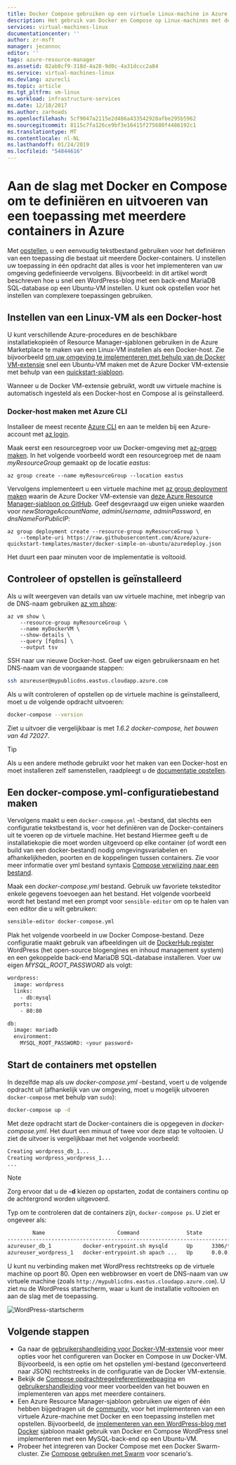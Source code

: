 ```yaml
---
title: Docker Compose gebruiken op een virtuele Linux-machine in Azure | Microsoft Docs
description: Het gebruik van Docker en Compose op Linux-machines met de Azure CLI
services: virtual-machines-linux
documentationcenter: ''
author: zr-msft
manager: jeconnoc
editor: ''
tags: azure-resource-manager
ms.assetid: 02ab8cf9-318d-4a28-9d0c-4a31dccc2a84
ms.service: virtual-machines-linux
ms.devlang: azurecli
ms.topic: article
ms.tgt_pltfrm: vm-linux
ms.workload: infrastructure-services
ms.date: 12/18/2017
ms.author: zarhoads
ms.openlocfilehash: 5cf9047a2115e2d486a433542928afbe295b5962
ms.sourcegitcommit: 8115c7fa126ce9bf3e16415f275680f4486192c1
ms.translationtype: MT
ms.contentlocale: nl-NL
ms.lasthandoff: 01/24/2019
ms.locfileid: "54844616"
---
```

# <a name="get-started-with-docker-and-compose-to-define-and-run-a-multi-container-application-in-azure"></a>Aan de slag met Docker en Compose om te definiëren en uitvoeren van een toepassing met meerdere containers in Azure
Met [opstellen](http://github.com/docker/compose), u een eenvoudig tekstbestand gebruiken voor het definiëren van een toepassing die bestaat uit meerdere Docker-containers. U instellen uw toepassing in één opdracht dat alles is voor het implementeren van uw omgeving gedefinieerde vervolgens. Bijvoorbeeld: in dit artikel wordt beschreven hoe u snel een WordPress-blog met een back-end MariaDB SQL-database op een Ubuntu-VM instellen. U kunt ook opstellen voor het instellen van complexere toepassingen gebruiken.


## <a name="set-up-a-linux-vm-as-a-docker-host"></a>Instellen van een Linux-VM als een Docker-host
U kunt verschillende Azure-procedures en de beschikbare installatiekopieën of Resource Manager-sjablonen gebruiken in de Azure Marketplace te maken van een Linux-VM instellen als een Docker-host. Zie bijvoorbeeld [om uw omgeving te implementeren met behulp van de Docker VM-extensie](dockerextension.md) snel een Ubuntu-VM maken met de Azure Docker VM-extensie met behulp van een [quickstart-sjabloon](https://github.com/Azure/azure-quickstart-templates/tree/master/docker-simple-on-ubuntu). 

Wanneer u de Docker VM-extensie gebruikt, wordt uw virtuele machine is automatisch ingesteld als een Docker-host en Compose al is geïnstalleerd.


### <a name="create-docker-host-with-azure-cli"></a>Docker-host maken met Azure CLI
Installeer de meest recente [Azure CLI](/cli/azure/install-az-cli2) en aan te melden bij een Azure-account met [az login](/cli/azure/reference-index).

Maak eerst een resourcegroep voor uw Docker-omgeving met [az-groep maken](/cli/azure/group#az_group_create). In het volgende voorbeeld wordt een resourcegroep met de naam *myResourceGroup* gemaakt op de locatie *eastus*:

```azurecli
az group create --name myResourceGroup --location eastus
```

Vervolgens implementeert u een virtuele machine met [az group deployment maken](/cli/azure/group/deployment#az_group_deployment_create) waarin de Azure Docker VM-extensie van [deze Azure Resource Manager-sjabloon op GitHub](https://github.com/Azure/azure-quickstart-templates/tree/master/docker-simple-on-ubuntu). Geef desgevraagd uw eigen unieke waarden voor *newStorageAccountName*, *adminUsername*, *adminPassword*, en *dnsNameForPublicIP*:

```azurecli
az group deployment create --resource-group myResourceGroup \
    --template-uri https://raw.githubusercontent.com/Azure/azure-quickstart-templates/master/docker-simple-on-ubuntu/azuredeploy.json
```

Het duurt een paar minuten voor de implementatie is voltooid.


## <a name="verify-that-compose-is-installed"></a>Controleer of opstellen is geïnstalleerd
Als u wilt weergeven van details van uw virtuele machine, met inbegrip van de DNS-naam gebruiken [az vm show](/cli/azure/vm#az_vm_show):

```azurecli
az vm show \
    --resource-group myResourceGroup \
    --name myDockerVM \
    --show-details \
    --query [fqdns] \
    --output tsv
```

SSH naar uw nieuwe Docker-host. Geef uw eigen gebruikersnaam en het DNS-naam van de voorgaande stappen:

```bash
ssh azureuser@mypublicdns.eastus.cloudapp.azure.com
```

Als u wilt controleren of opstellen op de virtuele machine is geïnstalleerd, moet u de volgende opdracht uitvoeren:

```bash
docker-compose --version
```

Ziet u uitvoer die vergelijkbaar is met *1.6.2 docker-compose, het bouwen van 4d 72027*.

> [!TIP]
> Als u een andere methode gebruikt voor het maken van een Docker-host en moet installeren zelf samenstellen, raadpleegt u de [documentatie opstellen](https://github.com/docker/compose/blob/882dc673ce84b0b29cd59b6815cb93f74a6c4134/docs/install.md).


## <a name="create-a-docker-composeyml-configuration-file"></a>Een docker-compose.yml-configuratiebestand maken
Vervolgens maakt u een `docker-compose.yml` -bestand, dat slechts een configuratie tekstbestand is, voor het definiëren van de Docker-containers uit te voeren op de virtuele machine. Het bestand Hiermee geeft u de installatiekopie die moet worden uitgevoerd op elke container (of wordt een build van een docker-bestand) nodig omgevingsvariabelen en afhankelijkheden, poorten en de koppelingen tussen containers. Zie voor meer informatie over yml bestand syntaxis [Compose verwijzing naar een bestand](https://docs.docker.com/compose/compose-file/).

Maak een *docker-compose.yml* bestand. Gebruik uw favoriete teksteditor enkele gegevens toevoegen aan het bestand. Het volgende voorbeeld wordt het bestand met een prompt voor `sensible-editor` om op te halen van een editor die u wilt gebruiken:

```bash
sensible-editor docker-compose.yml
```

Plak het volgende voorbeeld in uw Docker Compose-bestand. Deze configuratie maakt gebruik van afbeeldingen uit de [DockerHub register](https://registry.hub.docker.com/_/wordpress/) WordPress (het open-source blogengines en inhoud management system) en een gekoppelde back-end MariaDB SQL-database installeren. Voer uw eigen *MYSQL_ROOT_PASSWORD* als volgt:

```sh
wordpress:
  image: wordpress
  links:
    - db:mysql
  ports:
    - 80:80

db:
  image: mariadb
  environment:
    MYSQL_ROOT_PASSWORD: <your password>
```

## <a name="start-the-containers-with-compose"></a>Start de containers met opstellen
In dezelfde map als uw *docker-compose.yml* -bestand, voert u de volgende opdracht uit (afhankelijk van uw omgeving, moet u mogelijk uitvoeren `docker-compose` met behulp van `sudo`):

```bash
docker-compose up -d
```

Met deze opdracht start de Docker-containers die is opgegeven in *docker-compose.yml*. Het duurt een minuut of twee voor deze stap te voltooien. U ziet de uitvoer is vergelijkbaar met het volgende voorbeeld:

```bash
Creating wordpress_db_1...
Creating wordpress_wordpress_1...
...
```

> [!NOTE]
> Zorg ervoor dat u de **-d** kiezen op opstarten, zodat de containers continu op de achtergrond worden uitgevoerd.


Typ om te controleren dat de containers zijn, `docker-compose ps`. U ziet er ongeveer als:

```bash
        Name                       Command               State         Ports
-----------------------------------------------------------------------------------
azureuser_db_1          docker-entrypoint.sh mysqld      Up      3306/tcp
azureuser_wordpress_1   docker-entrypoint.sh apach ...   Up      0.0.0.0:80->80/tcp
```

U kunt nu verbinding maken met WordPress rechtstreeks op de virtuele machine op poort 80. Open een webbrowser en voert de DNS-naam van uw virtuele machine (zoals `http://mypublicdns.eastus.cloudapp.azure.com`). U ziet nu de WordPress startscherm, waar u kunt de installatie voltooien en aan de slag met de toepassing.

![WordPress-startscherm][wordpress_start]

## <a name="next-steps"></a>Volgende stappen
* Ga naar de [gebruikershandleiding voor Docker-VM-extensie](https://github.com/Azure/azure-docker-extension/blob/master/README.md) voor meer opties voor het configureren van Docker en Compose in uw Docker-VM. Bijvoorbeeld, is een optie om het opstellen yml-bestand (geconverteerd naar JSON) rechtstreeks in de configuratie van de Docker VM-extensie.
* Bekijk de [Compose opdrachtregelreferentiewebpagina](http://docs.docker.com/compose/reference/) en [gebruikershandleiding](http://docs.docker.com/compose/) voor meer voorbeelden van het bouwen en implementeren van apps met meerdere containers.
* Een Azure Resource Manager-sjabloon gebruiken uw eigen of één hebben bijgedragen uit de [community](https://azure.microsoft.com/documentation/templates/), voor het implementeren van een virtuele Azure-machine met Docker en een toepassing instellen met opstellen. Bijvoorbeeld, de [implementeren van een WordPress-blog met Docker](https://github.com/Azure/azure-quickstart-templates/tree/master/docker-wordpress-mysql) sjabloon maakt gebruik van Docker en Compose WordPress snel implementeren met een MySQL-back-end op een Ubuntu-VM.
* Probeer het integreren van Docker Compose met een Docker Swarm-cluster. Zie [Compose gebruiken met Swarm](https://docs.docker.com/compose/swarm/) voor scenario's.

<!--Image references-->

[wordpress_start]: media/docker-compose-quickstart/WordPress.png
